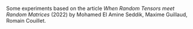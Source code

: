 Some experiments based on the article *When Random Tensors meet Random Matrices* (2022) by Mohamed El Amine Seddik, Maxime Guillaud, Romain Couillet.
